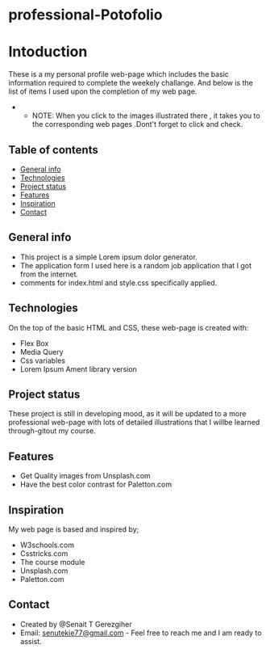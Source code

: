 # professional-Potofolio

# Intoduction
 
  These is a my personal profile web-page which includes  the basic information required to complete the weekely challange.
  And below is the list of items I used upon the completion of my web page.

  * * NOTE: When you click to the images illustrated there , it takes you to the corresponding web pages .Dont't forget to click and check.


## Table of contents

* [General info](#genral-info)
* [Technologies](#technologies)
* [Project status](#project-status)
* [Features](#features)
* [Inspiration](#inspiration)
* [Contact](#contact)


## General info

* This project is a simple Lorem ipsum dolor generator.
* The application form I used here is a random job application that I got from the internet.
* comments for index.html and  style.css specifically applied. 

## Technologies
On the top of the basic HTML and CSS, these web-page is created with:
* Flex Box
* Media Query
* Css variables
* Lorem Ipsum Ament library version

## Project status
These project is still in developing mood, as it will be updated to a more professional web-page with lots of detailed illustrations that I willbe learned through-gitout my course. 

## Features
* Get Quality images from Unsplash.com
* Have the best color contrast  for Paletton.com

## Inspiration
My web page is based and inspired by;
 * W3schools.com
 * Csstricks.com
 * The course module
 * Unsplash.com
 * Paletton.com

 ## Contact
 * Created by @Senait T Gerezgiher 
 * Email: senutekie77@gmail.com - Feel free to reach me and I am ready to assist.
